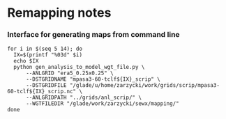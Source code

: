 # Remapping notes

### Interface for generating maps from command line

```
for i in $(seq 5 14); do
  IX=$(printf "%03d" $i)
  echo $IX
  python gen_analysis_to_model_wgt_file.py \
      --ANLGRID "era5_0.25x0.25" \
      --DSTGRIDNAME "mpasa3-60-tclf${IX}_scrip" \
      --DSTGRIDFILE "/glade/u/home/zarzycki/work/grids/scrip/mpasa3-60-tclf${IX}_scrip.nc" \
      --ANLGRIDPATH "../grids/anl_scrip/" \
      --WGTFILEDIR "/glade/work/zarzycki/sewx/mapping/"
done
```